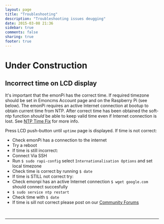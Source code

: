```yaml
---
layout: page
title: "Troubleshooting"
description: "Troubleshooting issues deugging"
date: 2015-03-08 21:36
sidebar: true
comments: false
sharing: true
footer: true
---
```


# Under Construction

## Incorrect time on LCD display

It's important that the emonPi has the correct time. If required timezone should be set in Emoncms Account page and on the Raspberry Pi (see below). The emonPi requires an active Internet connection at bootup to obtain current time from NTP. After correct time has been obtained the soft-ntp function *should* be able to keep valid time even if Internet connection is lost. See [NTP Time Fix](https://github.com/emoncms/emoncms/blob/master/docs/RaspberryPi/read-only.md#ntp-time-fix) for more info.

Press LCD push-button until `uptime` page is displayed. If time is not correct:

 - Check emonPi has a connection to the internet
 - Try a reboot
 - If time is still incorrect:
 - Connect Via SSH
 - Run `$ sudo rapi-config` select `Internationalisation Options` and set local timezone
 - Check time is correct by running `$ date`
 - If time is STILL not correct try:
 - Check emonpi has an active Internet connection `$ wget google.com` should connect succesfully
 - `$ sudo service ntp restart`
 - Check time with `$ date`
 - If time is sill not correct please post on our [Community Forums](http://community.openenergymonitor.org)

<br>

***
